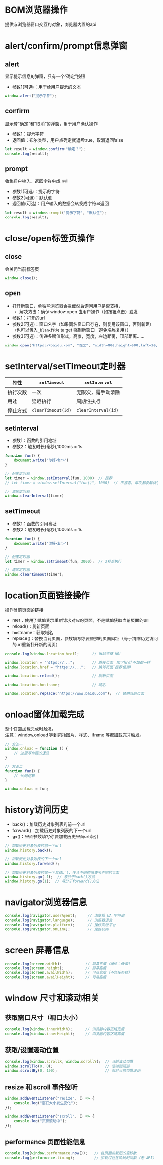 # BOM浏览器操作

提供与浏览器窗口交互的对象，浏览器内置的api

# alert/confirm/prompt信息弹窗

## alert

显示提示信息的弹窗，只有一个“确定”按钮

- 参数1(可选)：用于给用户提示的文本

```javascript
window.alert("提示字符");
```

## confirm

显示带“确定”和“取消”的弹窗，用于用户确认操作

- 参数1：提示字符
- 返回值：布尔类型，用户点确定就返回true，取消返回false

```javascript
let result = window.confirm("确定？");
console.log(result);
```

## prompt

收集用户输入，返回字符串或 null

- 参数1(可选)：提示的字符
- 参数2(可选)：默认值
- 返回值(可选)：用户输入的数据会转换成字符串返回

```javascript
let result = window.prompt("提示字符", "默认值");
console.log(result);
```

# close/open标签页操作

## close

会关闭当前标签页

```javascript
window.close();
```

## open

- 打开新窗口，单独写浏览器会拦截然后询问用户是否支持，
    - 解决方法：确保 window.open 由用户操作（如按钮点击）触发
- 参数1：打开的url
- 参数2(可选)：窗口名字（如果同名窗口已存在，则复用该窗口，否则新建）（也可以传入`_blank`作为 target 强制新窗口（避免名称复用））
- 参数3(可选)：传递多赋值形式，高度，宽度，左边距离，顶部距离……

```javascript
window.open("https://baidu.com", "百度", "width=800,height=600,left=30,top=30");
```

# setInterval/setTimeout定时器

| 特性   | `setTimeout`       | `setInterval`       |
|------|--------------------|---------------------|
| 执行次数 | 一次                 | 无限次，需手动清除           |
| 用途   | 延迟执行               | 周期性执行               |
| 停止方式 | `clearTimeout(id)` | `clearInterval(id)` |

## setInterval

- 参数1：函数的引用地址
- 参数2：触发时长(毫秒),1000ms = 1s

```javascript
function fun() {
    document.write("你好<br>")
}

// 创建定时器
let timer = window.setInterval(fun, 1000)  // 推荐
// let timer = window.setInterval("fun()", 1000)  // 不推荐，每次都要解析字符串，效率低。

// 清除定时器
window.clearInterval(timer)
```

## setTimeout

- 参数1：函数的引用地址
- 参数2：触发时长(毫秒),1000ms = 1s

```javascript
function fun() {
    document.write("你好<br>")
}

// 创建定时器
let timer = window.setTimeout(fun, 3000);  // 3秒后执行

// 清除定时器
window.clearTimeout(timer);
```

# location页面链接操作

操作当前页面的链接

- href：使用了赋值表示重新请求对应的页面，不是赋值获取当前页面的url
- reload()：刷新页面
- hostname：获取域名
- replace()：替换当前页面，参数填写你要替换的页面网址（等于清除历史访问的url重新打开新的网页）

```javascript
console.log(window.location.href);      // 当前完整 URL

window.location = "https://...";        // 跳转页面，加了href不加都一样
window.location.href = "https://...";   // 跳转页面(推荐使用)

window.location.reload();               // 刷新页面

window.location.hostname;               // 域名

window.location.replace("https://www.baidu.com");  // 替换当前页面
```

# onload窗体加载完成

整个页面加载完成时触发。        
注意：window.onload 等到包括图片、样式、iframe 等都加载完才触发。

```javascript
// 方法一
window.onload = function () {
    // 这里写你要的逻辑
}

// 方法二
function fun() {
    // 代码逻辑
}

window.onload = fun;
```

# history访问历史

- back()：加载历史对象列表的前一个url
- forward()：加载历史对象列表的下一个url
- go()：里面参数填写你要加载历史里面url索引

```javascript
// 加载历史对象列表的前一个url
window.history.back();

// 加载历史对象列表的下一个url
window.history.forward();

// 加载历史对象列表的某一个具体url，传入不同的值表示不同的页面
window.history.go(-1);  // 等价于back()方法
window.history.go(1);  // 等价于forward()方法
```

# navigator浏览器信息

```javascript
console.log(navigator.userAgent);     // 浏览器 UA 字符串
console.log(navigator.language);      // 浏览器语言
console.log(navigator.platform);      // 操作系统平台
console.log(navigator.onLine);        // 是否联网
```

# screen 屏幕信息

```javascript
console.log(screen.width);           // 屏幕宽度（单位：像素）
console.log(screen.height);          // 屏幕高度
console.log(screen.availWidth);      // 可用宽度（不含任务栏）
console.log(screen.availHeight);     // 可用高度
```

# window 尺寸和滚动相关

## 获取窗口尺寸（视口大小）

```javascript
console.log(window.innerWidth);      // 浏览器内容区域宽度
console.log(window.innerHeight);     // 浏览器内容区域高度
```

## 获取/设置滚动位置

```javascript
console.log(window.scrollX, window.scrollY);  // 当前滚动位置
window.scrollTo(0, 0);                        // 滚动到顶部
window.scrollBy(0, 100);                      // 相对当前位置滚动
```

## resize 和 scroll 事件监听

```javascript
window.addEventListener("resize", () => {
    console.log("窗口大小发生变化");
});

window.addEventListener("scroll", () => {
    console.log("页面滚动中");
});
```

## performance 页面性能信息

```javascript
console.log(window.performance.now());   // 自页面加载起的毫秒数
console.log(performance.timing);         // 加载过程各阶段时间戳（老 API）
```